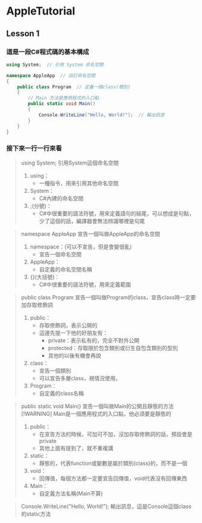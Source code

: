 # AppleTutorial

## Lesson 1

### 這是一段C#程式碼的基本構成

```csharp
using System;  // 引用 System 命名空間

namespace AppleApp  // 自訂命名空間
{
    public class Program  // 定義一個class(類別)
    {
        // Main 方法是應用程式的入口點
        public static void Main()
        {
            Console.WriteLine("Hello, World!");  // 輸出訊息
        }
    }
}
```

### 接下來一行一行來看

> using System;
> 引用System這個命名空間
> 1. using：
>    - 一種指令，用來引用其他命名空間
> 1. System：
>    - C#內建的命名空間
> 2. ;(分號)：
>    - C#中很重要的語法符號，用來定義語句的結尾，可以想成是句點，少了這個的話，編譯器會無法辨識哪裡是句尾

> namespace AppleApp
> 宣告一個叫做AppleApp的命名空間
> 1. namespace：(可以不宣告，但是會變很亂)
>    - 宣告一個命名空間
> 2. AppleApp：
>    - 自定義的命名空間名稱
> 3. {}(大括號)：
>    - C#中很重要的語法符號，用來定義範圍

> public class Program
> 宣告一個叫做Program的class，宣告class時一定要加存取修飾詞
> 1. public：
>    - 存取修飾詞，表示公開的
>    - 這邊先提一下他的好朋友有：
>       - private：表示私有的，完全不對外公開
>       - protected：存取限於包含類別或衍生自包含類別的型別
>       - 其他的以後有機會再說
> 2. class：
>    - 宣告一個類別
>    - 可以宣告多層class，視情況使用。
> 3. Program：
>    - 自定義的class名稱

> public static void Main()
> 宣告一個叫做Main的公開且靜態的方法
> [!WARNING] Main是一個應用程式的入口點，他必須要是靜態的
> 1. public：
>    - 在宣告方法的時候，可加可不加，沒加存取修飾詞的話，預設會是private
>    - 其他上面有提到了，就不重複講
> 2. static：
>    - 靜態的，代表function或變數是屬於類別(class)的，而不是一個
> 3. void：
>    - 回傳值，每個方法都一定要宣告回傳值，void代表沒有回傳東西
> 4. Main：
>    - 自定義方法名稱(Main不算)

> Console.WriteLine("Hello, World!");
> 輸出訊息，這是Console這個class的static方法
